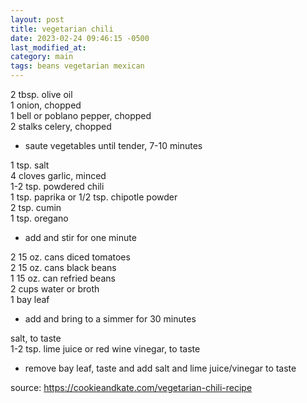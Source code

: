 ```yaml
---
layout: post
title: vegetarian chili
date: 2023-02-24 09:46:15 -0500
last_modified_at: 
category: main
tags: beans vegetarian mexican
---
```


2 tbsp. olive oil  
1 onion, chopped  
1 bell or poblano pepper, chopped  
2 stalks celery, chopped  
* saute vegetables until tender, 7-10 minutes

1 tsp. salt  
4 cloves garlic, minced  
1-2 tsp. powdered chili  
1 tsp. paprika or 1/2 tsp. chipotle powder  
2 tsp. cumin  
1 tsp. oregano  
* add and stir for one minute

2 15 oz. cans diced tomatoes  
2 15 oz. cans black beans  
1 15 oz. can refried beans  
2 cups water or broth  
1 bay leaf  
* add and bring to a simmer for 30 minutes

salt, to taste  
1-2 tsp. lime juice or red wine vinegar, to taste  
* remove bay leaf, taste and add salt and lime juice/vinegar to taste

source: <https://cookieandkate.com/vegetarian-chili-recipe>

